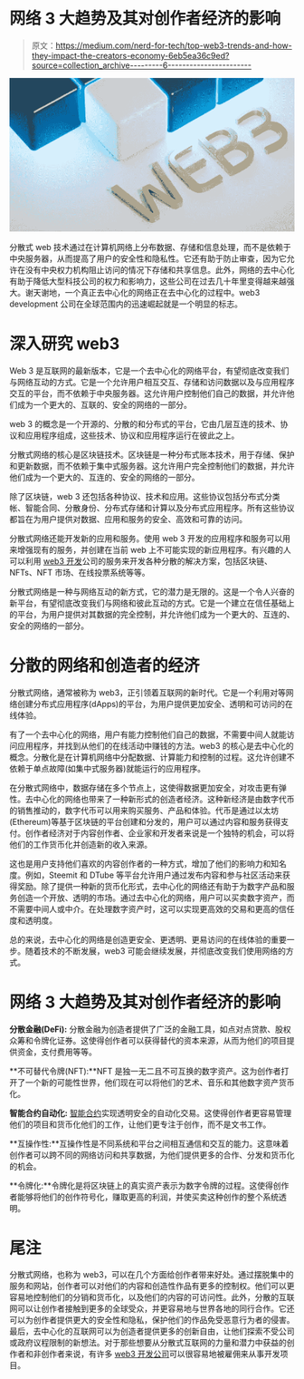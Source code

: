# 网络 3 大趋势及其对创作者经济的影响

> 原文：<https://medium.com/nerd-for-tech/top-web3-trends-and-how-they-impact-the-creators-economy-6eb5ea36c9ed?source=collection_archive---------6----------------------->

![](img/72856ba74478e1c68291c19448d37031.png)

分散式 web 技术通过在计算机网络上分布数据、存储和信息处理，而不是依赖于中央服务器，从而提高了用户的安全性和隐私性。它还有助于防止审查，因为它允许在没有中央权力机构阻止访问的情况下存储和共享信息。此外，网络的去中心化有助于降低大型科技公司的权力和影响力，这些公司在过去几十年里变得越来越强大。谢天谢地，一个真正去中心化的网络正在去中心化的过程中。web3 development 公司在全球范围内的迅速崛起就是一个明显的标志。

# 深入研究 web3

Web 3 是互联网的最新版本，它是一个去中心化的网络平台，有望彻底改变我们与网络互动的方式。它是一个允许用户相互交互、存储和访问数据以及与应用程序交互的平台，而不依赖于中央服务器。这允许用户控制他们自己的数据，并允许他们成为一个更大的、互联的、安全的网络的一部分。

web 3 的概念是一个开源的、分散的和分布式的平台，它由几层互连的技术、协议和应用程序组成，这些技术、协议和应用程序运行在彼此之上。

分散式网络的核心是区块链技术。区块链是一种分布式账本技术，用于存储、保护和更新数据，而不依赖于集中式服务器。这允许用户完全控制他们的数据，并允许他们成为一个更大的、互连的、安全的网络的一部分。

除了区块链，web 3 还包括各种协议、技术和应用。这些协议包括分布式分类帐、智能合同、分散身份、分布式存储和计算以及分布式应用程序。所有这些协议都旨在为用户提供对数据、应用和服务的安全、高效和可靠的访问。

分散式网络还能开发新的应用和服务。使用 web 3 开发的应用程序和服务可以用来增强现有的服务，并创建在当前 web 上不可能实现的新应用程序。有兴趣的人可以利用 [web3 开发](https://www.leewayhertz.com/web3-development-company/)公司的服务来开发各种分散的解决方案，包括区块链、NFTs、NFT 市场、在线投票系统等等。

分散式网络是一种与网络互动的新方式，它的潜力是无限的。这是一个令人兴奋的新平台，有望彻底改变我们与网络和彼此互动的方式。它是一个建立在信任基础上的平台，为用户提供对其数据的完全控制，并允许他们成为一个更大的、互连的、安全的网络的一部分。

# 分散的网络和创造者的经济

分散式网络，通常被称为 web3，正引领着互联网的新时代。它是一个利用对等网络创建分布式应用程序(dApps)的平台，为用户提供更加安全、透明和可访问的在线体验。

有了一个去中心化的网络，用户有能力控制他们自己的数据，不需要中间人就能访问应用程序，并找到从他们的在线活动中赚钱的方法。web3 的核心是去中心化的概念。分散化是在计算机网络中分配数据、计算能力和控制的过程。这允许创建不依赖于单点故障(如集中式服务器)就能运行的应用程序。

在分散式网络中，数据存储在多个节点上，这使得数据更加安全，对攻击更有弹性。去中心化的网络也带来了一种新形式的创造者经济。这种新经济是由数字代币的销售推动的，数字代币可以用来购买服务、产品和体验。代币是通过以太坊(Ethereum)等基于区块链的平台创建和分发的，用户可以通过内容和服务获得支付。创作者经济对于内容创作者、企业家和开发者来说是一个独特的机会，可以将他们的工作货币化并创造新的收入来源。

这也是用户支持他们喜欢的内容创作者的一种方式，增加了他们的影响力和知名度。例如，Steemit 和 DTube 等平台允许用户通过发布内容和参与社区活动来获得奖励。除了提供一种新的货币化形式，去中心化的网络还有助于为数字产品和服务创造一个开放、透明的市场。通过去中心化的网络，用户可以买卖数字资产，而不需要中间人或中介。在处理数字资产时，这可以实现更高效的交易和更高的信任度和透明度。

总的来说，去中心化的网络是创造更安全、更透明、更易访问的在线体验的重要一步。随着技术的不断发展，web3 可能会继续发展，并彻底改变我们使用网络的方式。

# 网络 3 大趋势及其对创作者经济的影响

**分散金融(DeFi):** 分散金融为创造者提供了广泛的金融工具，如点对点贷款、股权众筹和令牌化证券。这使得创作者可以获得替代的资本来源，从而为他们的项目提供资金，支付费用等等。

**不可替代令牌(NFT):**NFT 是独一无二且不可互换的数字资产。这为创作者打开了一个新的可能性世界，他们现在可以将他们的艺术、音乐和其他数字资产货币化。

**智能合约自动化:** [智能合约](https://www.leewayhertz.com/smart-contracts-development-company/)实现透明安全的自动化交易。这使得创作者更容易管理他们的项目和货币化他们的工作，让他们更专注于创作，而不是文书工作。

**互操作性:**互操作性是不同系统和平台之间相互通信和交互的能力。这意味着创作者可以跨不同的网络访问和共享数据，为他们提供更多的合作、分发和货币化的机会。

**令牌化:**令牌化是将区块链上的真实资产表示为数字令牌的过程。这使得创作者能够将他们的创作符号化，赚取更高的利润，并使买卖这种创作的整个系统透明。

# 尾注

分散式网络，也称为 web3，可以在几个方面给创作者带来好处。通过摆脱集中的服务和网站，创作者可以对他们的内容和创造性作品有更多的控制权。他们可以更容易地控制他们的分销和货币化，以及他们的内容的可访问性。此外，分散的互联网可以让创作者接触到更多的全球受众，并更容易地与世界各地的同行合作。它还可以为创作者提供更大的安全性和隐私，保护他们的作品免受恶意行为者的侵害。最后，去中心化的互联网可以为创造者提供更多的创新自由，让他们探索不受公司或政府议程限制的新想法。对于那些想要从分散式互联网的力量和潜力中获益的创作者和非创作者来说，有许多 [web3 开发公司](https://www.leewayhertz.com/top-web3-development-companies/)可以很容易地被雇佣来从事开发项目。
